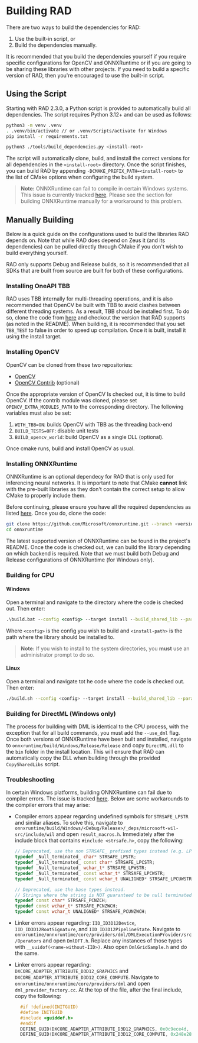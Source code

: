 # Building RAD

There are two ways to build the dependencies for RAD:

1. Use the built-in script, or
2. Build the dependencies manually.

It is recommended that you build the dependencies yourself if you require specific
configurations for OpenCV and ONNXRuntime or if you are going to be sharing these
libraries with other projects. If you need to build a specific version of RAD, then you're
encouraged to use the built-in script.

## Using the Script

Starting with RAD 2.3.0, a Python script is provided to automatically build all
dependencies. The script requires Python 3.12+ and can be used as follows:

```sh
python3 -m venv .venv
. .venv/bin/activate // or .venv/Scripts/activate for Windows
pip install -r requirements.txt

python3 ./tools/build_dependencies.py <install-root>
```

The script will automatically clone, build, and install the correct versions for all
dependencies in the `<install-root>` directory. Once the script finishes, you can build
RAD by appending `-DCMAKE_PREFIX_PATH=<install-root>` to the list of CMake options when
configuring the build system.

> **Note:**
> ONNXRuntime can fail to compile in certain Windows systems. This issue is currently
> tracked [here](https://github.com/microsoft/onnxruntime/issues/22158). Please see the
> section for building ONNXRuntime manually for a workaround to this problem.

## Manually Building

Below is a quick guide on the configurations used to build the libraries RAD depends on.
Note that while RAD does depend on Zeus it (and its dependencies) can be pulled directly
through CMake if you don't wish to build everything yourself.

RAD only supports Debug and Release builds, so it is recommended that all SDKs that are
built from source are built for both of these configurations.

### Installing OneAPI TBB

RAD uses TBB internally for multi-threading operations, and it is also recommended that
OpenCV be built with TBB to avoid clashes between different threading systems. As a
result, TBB should be installed first. To do so, clone the code from
[here](https://github.com/oneapi-src/oneTBB) and checkout the version that RAD supports
(as noted in the README). When building, it is recommended that you set `TBB_TEST` to
false in order to speed up compilation. Once it is built, install it using the install
target.

### Installing OpenCV

OpenCV can be cloned from these two repositories:

* [OpenCV](https://github.com/opencv/opencv)
* [OpenCV Contrib](https://github.com/opencv/opencv_contrib) (optional)

Once the appropriate version of OpenCV Is checked out, it is time to build OpenCV. If the
contrib module was cloned, please set `OPENCV_EXTRA_MODULES_PATH` to the corresponding
directory. The following variables must also be set:

1. `WITH_TBB=ON`: builds OpenCV with TBB as the threading back-end
2. `BUILD_TESTS=OFF`: disable unit tests
3. `BUILD_opencv_world`: build OpenCV as a single DLL (optional).

Once cmake runs, build and install OpenCV as usual.

### Installing ONNXRuntime

ONNXRuntime is an optional dependecy for RAD that is only used for inferencing neural
networks. It is important to note that CMake **cannot** link with the pre-built libraries
as they don't contain the correct setup to allow CMake to properly include them.

Before continuing, please ensure you have all the required dependencies as listed
[here](https://onnxruntime.ai/docs/build/inferencing.html). Once you do, clone the code:

```bash
git clone https://github.com/Microsoft/onnxruntime.git --branch <version> --depth 1 --recurse-submodules
cd onnxruntime
```

The latest supported version of ONNXRuntime can be found in the project's README. Once the
code is checked out, we can build the library depending on which backend is required. Note
that we must build both Debug and Release configurations of ONNXRuntime (for Windows
only).

### Building for CPU

#### Windows

Open a terminal and navigate to the directory where the code is checked out. Then enter:

```bat
.\build.bat --config <config> --target install --build_shared_lib --parallel --skip_submodule_sync --skip_tests --cmake_extra_defines CMAKE_INSTALL_PREFIX=<install-path> onnxruntime_BUILD_UNIT_TESTS=OFF
```

Where `<config>` is the config you wish to build and `<install-path>` is the path where
the library should be installed to.

> **Note:**
> If you wish to install to the system directories, you **must** use an administrator
> prompt to do so.


#### Linux

Open a terminal and navigate tot he code where the code is checked out. Then enter:

```sh
./build.sh --config <config> --target install --build_shared_lib --parallel --skip_submodule_sync --skip_tests --cmake_extra_defines CMAKE_INSTALL_PREFIX=<install-path> onnxruntime_BUILD_UNIT_TESTS=OFF
```

### Building for DirectML (Windows only)

The process for building with DML is identical to the CPU process, with the exception that
for all build commands, you must add the `--use_dml` flag. Once both versions of
ONNXRuntime have been built and installed, navigate to
`onnxruntime/build/Windows/Release/Release` and copy `DirectML.dll` to the `bin` folder in
the install location. This will ensure that RAD can automatically copy the DLL when
building through the provided `CopySharedLibs` script.

### Troubleshooting

In certain Windows platforms, building ONNXRuntime can fail due to compiler errors. The
issue is tracked [here](https://onnxruntime.ai/docs/build/inferencing.html). Below are
some workarounds to the compiler errors that may arise:

* Compiler errors appear regarding undefined symbols for `STRSAFE_LPSTR` and similar
  aliases. To solve this, navigate to
  `onnxruntime/build/Windows/<Debug/Release>/_deps/microsoft-wil-src/include/wil` and open
  `result_macros.h`. Immediately after the include block that contains `#include
  <strsafe.h>`, copy the following:

  ```c++
  // Deprecated, use the non STRSAFE_ prefixed types instead (e.g. LPSTR or PSTR) as they are the same as these.
  typedef _Null_terminated_ char* STRSAFE_LPSTR;
  typedef _Null_terminated_ const char* STRSAFE_LPCSTR;
  typedef _Null_terminated_ wchar_t* STRSAFE_LPWSTR;
  typedef _Null_terminated_ const wchar_t* STRSAFE_LPCWSTR;
  typedef _Null_terminated_ const wchar_t UNALIGNED* STRSAFE_LPCUWSTR;

  // Deprecated, use the base types instead.
  // Strings where the string is NOT guaranteed to be null terminated (does not have _Null_terminated_).
  typedef const char* STRSAFE_PCNZCH;
  typedef const wchar_t* STRSAFE_PCNZWCH;
  typedef const wchar_t UNALIGNED* STRSAFE_PCUNZWCH;
  ```

* Linker errors appear regarding: `IID_ID3D12Device`, `IID_ID3D12RootSignature`, and
    `IID_ID3D12PipelineState`. Navigate to
    `onnxruntime/onnxruntime/core/providers/dml/DMLExecutionProvider/src/Operators` and
    open `DmlDFT.h`. Replace any instances of those types with
    `__uuidof(<name-without-IID>)`. Also open `DmlGridSample.h` and do the same.

* Linker errors appear regarding: `DXCORE_ADAPTER_ATTRIBUTE_D3D12_GRAPHICS` and
  `DXCORE_ADAPTER_ATTRIBUTE_D3D12_CORE_COMPUTE`. Navigate to
  `onnxruntime/onnxruntime/core/providers/dml` and open `dml_provider_factory.cc`. At the
  top of the file, after the final include, copy the following:

  ```c++
    #if !defined(INITGUID)
    #define INITGUID
    #include <guiddef.h>
    #endif
    DEFINE_GUID(DXCORE_ADAPTER_ATTRIBUTE_D3D12_GRAPHICS, 0x0c9ece4d, 0x2f6e, 0x4f01, 0x8c, 0x96, 0xe8, 0x9e, 0x33, 0x1b, 0x47, 0xb1);
    DEFINE_GUID(DXCORE_ADAPTER_ATTRIBUTE_D3D12_CORE_COMPUTE, 0x248e2800, 0xa793, 0x4724, 0xab, 0xaa, 0x23, 0xa6, 0xde, 0x1b, 0xe0, 0x90);
  ```
